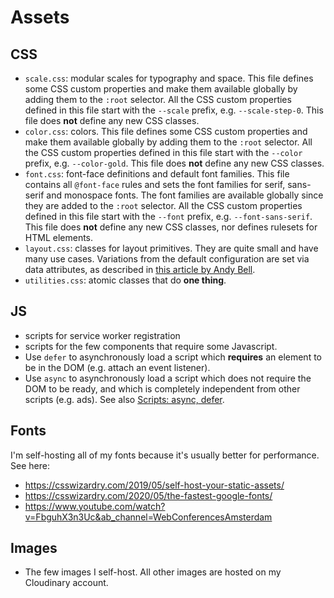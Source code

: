 # Assets

## CSS

- `scale.css`: modular scales for typography and space. This file defines some CSS custom properties and make them available globally by adding them to the `:root` selector. All the CSS custom properties defined in this file start with the `--scale` prefix, e.g. `--scale-step-0`. This file does **not** define any new CSS classes.
- `color.css`: colors. This file defines some CSS custom properties and make them available globally by adding them to the `:root` selector. All the CSS custom properties defined in this file start with the `--color` prefix, e.g. `--color-gold`. This file does **not** define any new CSS classes.
- `font.css`: font-face definitions and default font families. This file contains all `@font-face` rules and sets the font families for serif, sans-serif and monospace fonts. The font families are available globally since they are added to the `:root` selector. All the CSS custom properties defined in this file start with the `--font` prefix, e.g. `--font-sans-serif`. This file does **not** define any new CSS classes, nor defines rulesets for HTML elements.
- `layout.css`: classes for layout primitives. They are quite small and have many use cases. Variations from the default configuration are set via data attributes, as described in [this article by Andy Bell](https://piccalil.li/blog/cube-css#heading-exception).
- `utilities.css`: atomic classes that do **one thing**.

## JS

- scripts for service worker registration
- scripts for the few components that require some Javascript.
- Use `defer` to asynchronously load a script which **requires** an element to be in the DOM (e.g. attach an event listener).
- Use `async` to asynchronously load a script which does not require the DOM to be ready, and which is completely independent from other scripts (e.g. ads). See also [Scripts: async, defer](https://javascript.info/script-async-defer).

## Fonts

I'm self-hosting all of my fonts because it's usually better for performance. See here:

- https://csswizardry.com/2019/05/self-host-your-static-assets/
- https://csswizardry.com/2020/05/the-fastest-google-fonts/
- https://www.youtube.com/watch?v=FbguhX3n3Uc&ab_channel=WebConferencesAmsterdam

## Images

- The few images I self-host. All other images are hosted on my Cloudinary account.
